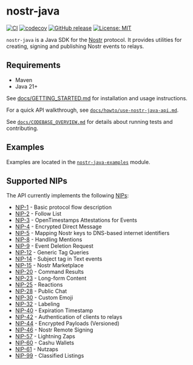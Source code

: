 # nostr-java
[![CI](https://github.com/tcheeric/nostr-java/actions/workflows/ci.yml/badge.svg)](https://github.com/tcheeric/nostr-java/actions/workflows/ci.yml)
[![codecov](https://codecov.io/gh/tcheeric/nostr-java/branch/main/graph/badge.svg)](https://codecov.io/gh/tcheeric/nostr-java)
[![GitHub release](https://img.shields.io/github/v/release/tcheeric/nostr-java)](https://github.com/tcheeric/nostr-java/releases)
[![License: MIT](https://img.shields.io/badge/License-MIT-yellow.svg)](LICENSE)

`nostr-java` is a Java SDK for the [Nostr](https://github.com/nostr-protocol/nips) protocol. It provides utilities for creating, signing and publishing Nostr events to relays.

## Requirements
- Maven
- Java 21+

See [docs/GETTING_STARTED.md](docs/GETTING_STARTED.md) for installation and usage instructions.

For a quick API walkthrough, see [`docs/howto/use-nostr-java-api.md`](docs/howto/use-nostr-java-api.md).

See [`docs/CODEBASE_OVERVIEW.md`](docs/CODEBASE_OVERVIEW.md) for details about running tests and contributing.

## Examples
Examples are located in the [`nostr-java-examples`](./nostr-java-examples) module.

## Supported NIPs
The API currently implements the following [NIPs](https://github.com/nostr-protocol/nips):
- [NIP-1](https://github.com/nostr-protocol/nips/blob/master/01.md) - Basic protocol flow description
- [NIP-2](https://github.com/nostr-protocol/nips/blob/master/02.md) - Follow List
- [NIP-3](https://github.com/nostr-protocol/nips/blob/master/03.md) - OpenTimestamps Attestations for Events
- [NIP-4](https://github.com/nostr-protocol/nips/blob/master/04.md) - Encrypted Direct Message
- [NIP-5](https://github.com/nostr-protocol/nips/blob/master/05.md) - Mapping Nostr keys to DNS-based internet identifiers
- [NIP-8](https://github.com/nostr-protocol/nips/blob/master/08.md) - Handling Mentions
- [NIP-9](https://github.com/nostr-protocol/nips/blob/master/09.md) - Event Deletion Request
- [NIP-12](https://github.com/nostr-protocol/nips/blob/master/12.md) - Generic Tag Queries
- [NIP-14](https://github.com/nostr-protocol/nips/blob/master/14.md) - Subject tag in Text events
- [NIP-15](https://github.com/nostr-protocol/nips/blob/master/15.md) - Nostr Marketplace
- [NIP-20](https://github.com/nostr-protocol/nips/blob/master/20.md) - Command Results
- [NIP-23](https://github.com/nostr-protocol/nips/blob/master/23.md) - Long-form Content
- [NIP-25](https://github.com/nostr-protocol/nips/blob/master/25.md) - Reactions
- [NIP-28](https://github.com/nostr-protocol/nips/blob/master/28.md) - Public Chat
- [NIP-30](https://github.com/nostr-protocol/nips/blob/master/30.md) - Custom Emoji
- [NIP-32](https://github.com/nostr-protocol/nips/blob/master/32.md) - Labeling
- [NIP-40](https://github.com/nostr-protocol/nips/blob/master/40.md) - Expiration Timestamp
- [NIP-42](https://github.com/nostr-protocol/nips/blob/master/42.md) - Authentication of clients to relays
- [NIP-44](https://github.com/nostr-protocol/nips/blob/master/44.md) - Encrypted Payloads (Versioned)
- [NIP-46](https://github.com/nostr-protocol/nips/blob/master/46.md) - Nostr Remote Signing
- [NIP-57](https://github.com/nostr-protocol/nips/blob/master/57.md) - Lightning Zaps
- [NIP-60](https://github.com/nostr-protocol/nips/blob/master/60.md) - Cashu Wallets
- [NIP-61](https://github.com/nostr-protocol/nips/blob/master/61.md) - Nutzaps
- [NIP-99](https://github.com/nostr-protocol/nips/blob/master/99.md) - Classified Listings
